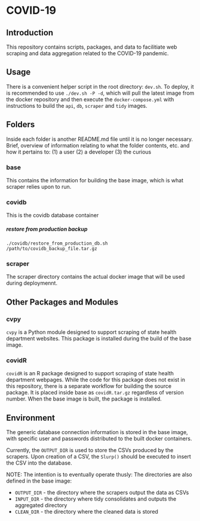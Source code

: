 # COVID-19 

## Introduction

This repository contains scripts, packages, and data to facilitiate web 
scraping and data aggregation related to the COVID-19 pandemic.

## Usage

There is a convenient helper script in the root directory: `dev.sh`. To deploy,
it is recommended to use `./dev.sh -P -d`, which will pull the latest image
from the docker repository and then execute the `docker-compose.yml` with
instructions to build the `api`, `db`, `scraper` and `tidy` images.

## Folders

Inside each folder is another README.md file until it is no longer necessary.
Brief, overview of information relating to what the folder contents, etc. 
and how it pertains to:
    (1) a user
    (2) a developer 
    (3) the curious

### base

This contains the information for building the base image, which is what 
scraper relies upon to run.

### covidb

This is the covidb database container

##### restore from production backup
`./covidb/restore_from_production_db.sh /path/to/covidb_backup_file.tar.gz `


### scraper

The scraper directory contains the actual docker image that will be used
during deploymennt.

## Other Packages and Modules

### cvpy
`cvpy` is a Python module designed to support scraping of state health
department websites. This package is installed during the build of the base
image.

### covidR
`covidR` is an R package designed to support scraping of state health 
department  webpages. While the code for this package does not exist in this 
repository, there is a separate workflow for building the source package. 
It is placed inside base as `covidR.tar.gz` regardless of version number.
When the base image is built, the package is installed.

## Environment
The generic database connection information is stored in the base image, with
specific user and passwords distributed to the built docker containers.

Currently, the `OUTPUT_DIR` is used to store the CSVs produced by the scrapers.
Upon creation of a CSV, the `Slurp()` should be executed to insert the CSV
into the database.

NOTE: The intention is to eventually operate thusly:
The directories are also defined in the base image:
- `OUTPUT_DIR` - the directory where the scrapers output the data as CSVs
- `INPUT_DIR`  - the directory where tidy consolidates and outputs the
                 aggregated directory
- `CLEAN_DIR`  - the directory where the cleaned data is stored
